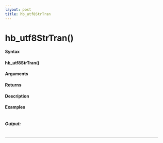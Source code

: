 ```yaml
---
layout: post
title: hb_utf8StrTran
---
```


# hb_utf8StrTran()


#### Syntax

#### hb_utf8StrTran()

#### Arguments

#### Returns

#### Description

#### Examples

```

```

##### Output:

```

```

---